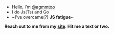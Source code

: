 - Hello, I’m [@agmmtoo](mailto:solidifyarmor@gmail.com)
- I do Js(Ts) and Go
- ~I've overcame(?) **JS fatigue**~

**Reach out to me from my [site](https://agmmtoo.pages.dev). Hit me a text or two.**

<!---
agmyintmyatoo/agmyintmyatoo is a ✨ special ✨ repository because its `README.md` (this file) appears on your GitHub profile.
You can click the Preview link to take a look at your changes.
--->
